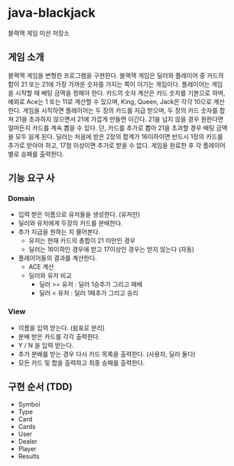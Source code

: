 # java-blackjack
블랙잭 게임 미션 저장소

## 게임 소개
블랙잭 게임을 변형한 프로그램을 구현한다. 블랙잭 게임은 딜러와 플레이어 중 카드의 합이 21 또는 21에 가장 가까운 숫자를 가지는 쪽이 이기는 게임이다.
플레이어는 게임을 시작할 때 배팅 금액을 정해야 한다. 카드의 숫자 계산은 카드 숫자를 기본으로 하며, 예외로 Ace는 1 또는 11로 계산할 수 있으며, King, Queen, Jack은 각각 10으로 계산한다.
게임을 시작하면 플레이어는 두 장의 카드를 지급 받으며, 두 장의 카드 숫자를 합쳐 21을 초과하지 않으면서 21에 가깝게 만들면 이긴다. 21을 넘지 않을 경우 원한다면 얼마든지 카드를 계속 뽑을 수 있다. 단, 카드를 추가로 뽑아 21을 초과할 경우 배팅 금액을 모두 잃게 된다.
딜러는 처음에 받은 2장의 합계가 16이하이면 반드시 1장의 카드를 추가로 받아야 하고, 17점 이상이면 추가로 받을 수 없다.
게임을 완료한 후 각 플레이어별로 승패를 출력한다.

## 기능 요구 사

### Domain

- 입력 받은 이름으로 유저들을 생성한다. (유저만)
- 딜러와 유저에게 두장의 카드를 분배한다.
- 추가 지급을 원하는 지 물어본다.
    - 유저는 현재 카드의 총합이 21 미만인 경우
    - 딜러는 16이하인 경우에 받고 17이상인 경우는 받지 않는다 (자동)
- 플레이어들의 결과를 계산한다. 
    - ACE 계산
    - 딜러와 유저 비교
        - 딜러 >= 유저 : 딜러 1승추가 그리고 패배
        - 딜러 < 유저 : 딜러 1패추가 그리고 승리     

### View

- 이름을 입력 받는다. (쉼표로 분리)
- 분배 받은 카드를 각각 출력한다.
- Y / N 을 입력 받는다.
- 추가 분배를 받는 경우 다시 카드 목록을 출력한다. (사용자, 딜러 둘다)
- 모든 카드 및 합을 출력하고 최종 승패를 출력한다.


## 구현 순서 (TDD)

- Symbol
- Type
- Card
- Cards
- User
- Dealer
- Player
- Results
